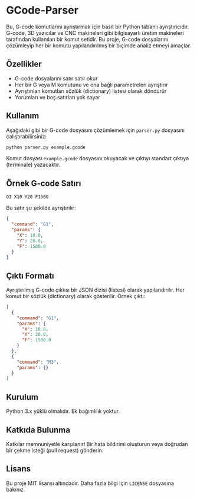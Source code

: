 # GCode-Parser

Bu, G-code komutlarını ayrıştırmak için basit bir Python tabanlı ayrıştırıcıdır. G-code, 3D yazıcılar ve CNC makineleri gibi bilgisayarlı üretim makineleri tarafından kullanılan bir komut setidir. Bu proje, G-code dosyalarını çözümleyip her bir komutu yapılandırılmış bir biçimde analiz etmeyi amaçlar.

## Özellikler

- G-code dosyalarını satır satır okur  
- Her bir G veya M komutunu ve ona bağlı parametreleri ayrıştırır  
- Ayrıştırılan komutları sözlük (dictionary) listesi olarak döndürür  
- Yorumları ve boş satırları yok sayar

## Kullanım

Aşağıdaki gibi bir G-code dosyasını çözümlemek için `parser.py` dosyasını çalıştırabilirsiniz:

```bash
python parser.py example.gcode
```

Komut dosyası `example.gcode` dosyasını okuyacak ve çıktıyı standart çıktıya (terminale) yazacaktır.

## Örnek G-code Satırı

```gcode
G1 X10 Y20 F1500
```

Bu satır şu şekilde ayrıştırılır:

```json
{
  "command": "G1",
  "params": {
    "X": 10.0,
    "Y": 20.0,
    "F": 1500.0
  }
}
```

## Çıktı Formatı

Ayrıştırılmış G-code çıktısı bir JSON dizisi (listesi) olarak yapılandırılır. Her komut bir sözlük (dictionary) olarak gösterilir. Örnek çıktı:

```json
[
  {
    "command": "G1",
    "params": {
      "X": 10.0,
      "Y": 20.0,
      "F": 1500.0
    }
  },
  {
    "command": "M3",
    "params": {}
  }
]
```

## Kurulum

Python 3.x yüklü olmalıdır. Ek bağımlılık yoktur.

## Katkıda Bulunma

Katkılar memnuniyetle karşılanır! Bir hata bildirimi oluşturun veya doğrudan bir çekme isteği (pull request) gönderin.

## Lisans

Bu proje MIT lisansı altındadır. Daha fazla bilgi için `LICENSE` dosyasına bakınız.
